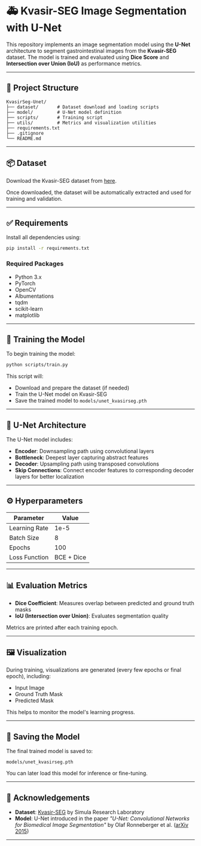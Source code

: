 # 🚑 Kvasir-SEG Image Segmentation with U-Net

This repository implements an image segmentation model using the **U-Net** architecture to segment gastrointestinal images from the **Kvasir-SEG** dataset. The model is trained and evaluated using **Dice Score** and **Intersection over Union (IoU)** as performance metrics.

---

## 📁 Project Structure

```
KvasirSeg-Unet/
├── dataset/       # Dataset download and loading scripts
├── model/         # U-Net model definition
├── scripts/       # Training script
├── utils/         # Metrics and visualization utilities
├── requirements.txt
├── .gitignore
└── README.md
```

---

## 📦 Dataset

Download the Kvasir-SEG dataset from [here](https://datasets.simula.no/downloads/kvasir-seg.zip).

Once downloaded, the dataset will be automatically extracted and used for training and validation.

---

## ✅ Requirements

Install all dependencies using:

```bash
pip install -r requirements.txt
```

### Required Packages
- Python 3.x
- PyTorch
- OpenCV
- Albumentations
- tqdm
- scikit-learn
- matplotlib

---

## 🚀 Training the Model

To begin training the model:

```bash
python scripts/train.py
```

This script will:
- Download and prepare the dataset (if needed)
- Train the U-Net model on Kvasir-SEG
- Save the trained model to `models/unet_kvasirseg.pth`

---

## 🧠 U-Net Architecture

The U-Net model includes:
- **Encoder**: Downsampling path using convolutional layers
- **Bottleneck**: Deepest layer capturing abstract features
- **Decoder**: Upsampling path using transposed convolutions
- **Skip Connections**: Connect encoder features to corresponding decoder layers for better localization

---

## ⚙️ Hyperparameters

| Parameter       | Value        |
|----------------|--------------|
| Learning Rate  | 1e-5         |
| Batch Size     | 8            |
| Epochs         | 100          |
| Loss Function  | BCE + Dice   |

---

## 📊 Evaluation Metrics

- **Dice Coefficient**: Measures overlap between predicted and ground truth masks
- **IoU (Intersection over Union)**: Evaluates segmentation quality

Metrics are printed after each training epoch.

---

## 🖼️ Visualization

During training, visualizations are generated (every few epochs or final epoch), including:
- Input Image
- Ground Truth Mask
- Predicted Mask

This helps to monitor the model's learning progress.

---

## 💾 Saving the Model

The final trained model is saved to:

```
models/unet_kvasirseg.pth
```

You can later load this model for inference or fine-tuning.

---

## 🙏 Acknowledgements

- **Dataset**: [Kvasir-SEG](https://datasets.simula.no/kvasir-seg/) by Simula Research Laboratory  
- **Model**: U-Net introduced in the paper _"U-Net: Convolutional Networks for Biomedical Image Segmentation"_ by Olaf Ronneberger et al. ([arXiv 2015](https://arxiv.org/abs/1505.04597))

---
